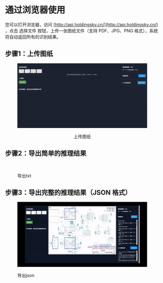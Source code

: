 # 通过浏览器使用

您可以打开浏览器，访问 [http://api.holdingsky.cn/](http://api.holdingsky.cn/) ，点击 选择文件 按钮，上传一张图纸文件（支持 PDF、JPG、PNG 格式），系统将自动返回所有的识别结果。



## 步骤1：上传图纸

<div align="center" data-full-width="false">

<figure><img src="../.gitbook/assets/入门指南_通过浏览器使用_上传图片.gif" alt=""><figcaption><p>上传图纸</p></figcaption></figure>

</div>



## 步骤2：导出简单的推理结果

<figure><img src="../.gitbook/assets/入门指南_通过浏览器使用_导出txt.gif" alt=""><figcaption><p>导出txt</p></figcaption></figure>



## 步骤3：导出完整的推理结果（JSON 格式）

<figure><img src="../.gitbook/assets/入门指南_通过浏览器使用_导出json.gif" alt=""><figcaption><p>导出json</p></figcaption></figure>
